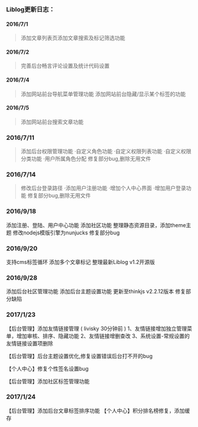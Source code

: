 ### Liblog更新日志：
#### 2016/7/1
>添加文章列表页添加文章搜索及标记筛选功能

#### 2016/7/2
>完善后台畅言评论设置及统计代码设置

#### 2016/7/4
>添加网站前台导航菜单管理功能
>添加网站前台隐藏/显示某个标签的功能

#### 2016/7/5
>添加网站前台搜索文章功能

### 2016/7/11
>添加后台权限管理功能
 ·自定义角色功能
 ·自定义权限列表功能
 ·自定义权限分类功能
 ·用户所属角色分配
>修复部分bug,删除无用文件

### 2016/7/14
>修改后台登录路径
 ·添加用户注册功能
 ·增加个人中心界面
 ·增加用户登录功能
>修复部分bug,删除无用文件

### 2016/9/18

添加注册、登陆、用户中心功能
添加社区功能
整理静态资源目录，添加theme主题
修改nodejs模版引擎为nunjucks
修复部分bug

### 2016/9/20

支持cms标签循环
添加多个文章标记
整理最新Liblog v1.2开源版

### 2016/9/28

添加后台社区管理功能
添加后台主题设置功能
更新至thinkjs v2.2.12版本
修复部分缺陷


### 2017/1/23

【后台管理】添加友情链接管理 ( livisky 30分钟前 )
    1、友情链接增加独立管理菜单，增加审核、排序、隐藏功能
    2、友情链接增删查改
    3、系统设置-常规设置的友情链接设置项删除

【后台管理】后台主题设置优化,修复设置错误后台打不开的bug

【个人中心】修复个性签名设置bug

【后台管理】添加社区标签管理功能

### 2017/1/24

【后台管理】添加后台文章标签排序功能
【个人中心】积分排名榜修复，添加缓存